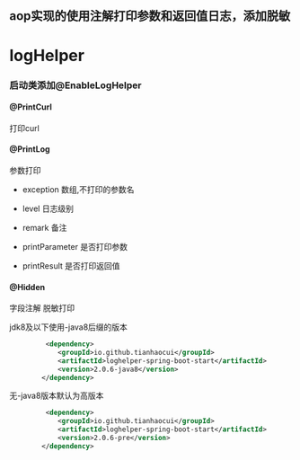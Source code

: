 ## aop实现的使用注解打印参数和返回值日志，添加脱敏




# logHelper


### 启动类添加@EnableLogHelper

#### @PrintCurl   
 打印curl

 
 #### @PrintLog    
 参数打印
  * exception  数组,不打印的参数名

* level      日志级别

* remark     备注

* printParameter 是否打印参数

* printResult    是否打印返回值
#### @Hidden
字段注解 脱敏打印


jdk8及以下使用-java8后缀的版本
```xml
         <dependency>
            <groupId>io.github.tianhaocui</groupId>
            <artifactId>loghelper-spring-boot-start</artifactId>
            <version>2.0.6-java8</version>
        </dependency>
```
无-java8版本默认为高版本
```xml
         <dependency>
            <groupId>io.github.tianhaocui</groupId>
            <artifactId>loghelper-spring-boot-start</artifactId>
            <version>2.0.6-pre</version>
        </dependency>
```
